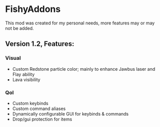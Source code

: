 # FishyAddons

This mod was created for my personal needs, more features may or may not be added.

## **Version 1.2, Features:** 

### Visual
- Custom Redstone particle color; mainly to enhance Jawbus laser and Flay ability
- Lava visibility

### Qol
- Custom keybinds
- Custom command aliases
- Dynamically configurable GUI for keybinds & commands
- Drop/gui protection for items